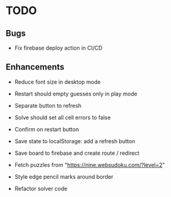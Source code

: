 # TODO

## Bugs

- Fix firebase deploy action in CI/CD

## Enhancements

- Reduce font size in desktop mode
- Restart should empty guesses only in play mode
- Separate button to refresh
- Solve should set all cell errors to false
- Confirm on restart button
- Save state to localStorage: add a refresh button
- Save board to firebase and create route / redirect

- Fetch puzzles from "https://nine.websudoku.com/?level=2"
- Style edge pencil marks around border
- Refactor solver code
